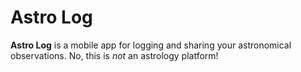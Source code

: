 # Astro Log

**Astro Log** is a mobile app for logging and sharing your astronomical observations. No, this is *not* an astrology platform!
